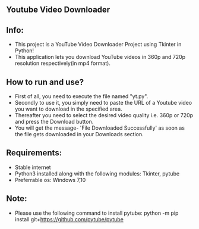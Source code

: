 ## Youtube Video Downloader

## Info:
* This project is a YouTube Video Downloader Project using Tkinter in Python!
* This application lets you download YouTube videos in 360p and 720p resolution respectively(in mp4 format).

## How to run and use?
- First of all, you need to execute the file named "yt.py".
- Secondly to use it, you simply need to paste the URL of a Youtube video you want to download in the specified area.
- Thereafter you need to select the desired video quality i.e. 360p or 720p and press the Download button.
- You will get the message- 'File Downloaded Successfully' as soon as the file gets downloaded in your Downloads section.

## Requirements:
- Stable internet
- Python3 installed along with the following modules: Tkinter, pytube
- Preferrable os: Windows 7,10

## Note:
- Please use the following command to install pytube: python -m pip install git+https://github.com/pytube/pytube